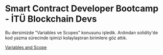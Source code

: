# Smart Contract Developer Bootcamp - İTÜ Blockchain Devs

Bu dersimizde "Variables ve Scopes" konusunu işledik. Ardından solidity'de kod yazma sürecinde işimizi kolaylaştıran birimlere göz attık.

[Variables and Scope](./Variables.sol)
